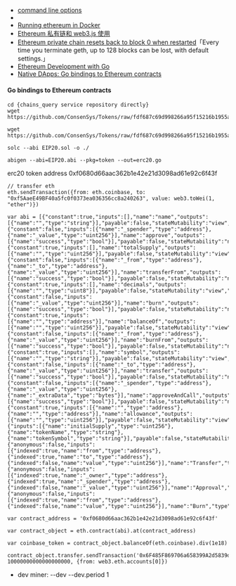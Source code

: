 - [command line options](https://github.com/ethereum/go-ethereum/wiki/Command-Line-Options)
-
- [Running ethereum in Docker](https://github.com/ethereum/go-ethereum/wiki/Running-in-Docker)
- [Ethereum 私有链和 web3.js 使用](https://huangwenwei.com/blogs/ethereum-private-chain-and-web3js)
- [Ethereum private chain resets back to block 0 when restarted](https://ethereum.stackexchange.com/questions/39922/ethereum-private-chain-resets-back-to-block-0-when-restarted)「Every time you terminate geth, up to 128 blocks can be lost, with default settings.」
- [Ethereum Development with Go](https://goethereumbook.org/en/)
- [Native DApps: Go bindings to Ethereum contracts](https://github.com/ethereum/go-ethereum/wiki/Native-DApps:-Go-bindings-to-Ethereum-contracts)

#### Go bindings to Ethereum contracts
```
cd {chains_query service repository directly}
wget https://github.com/ConsenSys/Tokens/raw/fdf687c69d998266a95f15216b1955a4965a0a6d/contracts/eip20/EIP20.sol

wget https://github.com/ConsenSys/Tokens/raw/fdf687c69d998266a95f15216b1955a4965a0a6d/contracts/eip20/EIP20Interface.sol

solc --abi EIP20.sol -o ./

abigen --abi=EIP20.abi --pkg=token --out=erc20.go
```
erc20 token address 0xf0680d66aac362b1e42e21d3098ad61e92c6f43f

```
// transfer eth
eth.sendTransaction({from: eth.coinbase, to: "0xf5AaeE49BF40a5fc0f0373ea036356cc8a240263", value: web3.toWei(1, "ether")})

var abi = [{"constant":true,"inputs":[],"name":"name","outputs":[{"name":"","type":"string"}],"payable":false,"stateMutability":"view","type":"function"},{"constant":false,"inputs":[{"name":"_spender","type":"address"},{"name":"_value","type":"uint256"}],"name":"approve","outputs":[{"name":"success","type":"bool"}],"payable":false,"stateMutability":"nonpayable","type":"function"},{"constant":true,"inputs":[],"name":"totalSupply","outputs":[{"name":"","type":"uint256"}],"payable":false,"stateMutability":"view","type":"function"},{"constant":false,"inputs":[{"name":"_from","type":"address"},{"name":"_to","type":"address"},{"name":"_value","type":"uint256"}],"name":"transferFrom","outputs":[{"name":"success","type":"bool"}],"payable":false,"stateMutability":"nonpayable","type":"function"},{"constant":true,"inputs":[],"name":"decimals","outputs":[{"name":"","type":"uint8"}],"payable":false,"stateMutability":"view","type":"function"},{"constant":false,"inputs":[{"name":"_value","type":"uint256"}],"name":"burn","outputs":[{"name":"success","type":"bool"}],"payable":false,"stateMutability":"nonpayable","type":"function"},{"constant":true,"inputs":[{"name":"","type":"address"}],"name":"balanceOf","outputs":[{"name":"","type":"uint256"}],"payable":false,"stateMutability":"view","type":"function"},{"constant":false,"inputs":[{"name":"_from","type":"address"},{"name":"_value","type":"uint256"}],"name":"burnFrom","outputs":[{"name":"success","type":"bool"}],"payable":false,"stateMutability":"nonpayable","type":"function"},{"constant":true,"inputs":[],"name":"symbol","outputs":[{"name":"","type":"string"}],"payable":false,"stateMutability":"view","type":"function"},{"constant":false,"inputs":[{"name":"_to","type":"address"},{"name":"_value","type":"uint256"}],"name":"transfer","outputs":[{"name":"success","type":"bool"}],"payable":false,"stateMutability":"nonpayable","type":"function"},{"constant":false,"inputs":[{"name":"_spender","type":"address"},{"name":"_value","type":"uint256"},{"name":"_extraData","type":"bytes"}],"name":"approveAndCall","outputs":[{"name":"success","type":"bool"}],"payable":false,"stateMutability":"nonpayable","type":"function"},{"constant":true,"inputs":[{"name":"","type":"address"},{"name":"","type":"address"}],"name":"allowance","outputs":[{"name":"","type":"uint256"}],"payable":false,"stateMutability":"view","type":"function"},{"inputs":[{"name":"initialSupply","type":"uint256"},{"name":"tokenName","type":"string"},{"name":"tokenSymbol","type":"string"}],"payable":false,"stateMutability":"nonpayable","type":"constructor"},{"anonymous":false,"inputs":[{"indexed":true,"name":"from","type":"address"},{"indexed":true,"name":"to","type":"address"},{"indexed":false,"name":"value","type":"uint256"}],"name":"Transfer","type":"event"},{"anonymous":false,"inputs":[{"indexed":true,"name":"_owner","type":"address"},{"indexed":true,"name":"_spender","type":"address"},{"indexed":false,"name":"_value","type":"uint256"}],"name":"Approval","type":"event"},{"anonymous":false,"inputs":[{"indexed":true,"name":"from","type":"address"},{"indexed":false,"name":"value","type":"uint256"}],"name":"Burn","type":"event"}]

var contract_address = '0xf0680d66aac362b1e42e21d3098ad61e92c6f43f'

var contract_object = eth.contract(abi).at(contract_address)

var coinbase_token = contract_object.balanceOf(eth.coinbase).div(1e18)

contract_object.transfer.sendTransaction('0x6F485F869706a658399A2d5839dC01acc80dD315', 10000000000000000000, {from: web3.eth.accounts[0]})
```

- dev miner: --dev --dev.period 1
